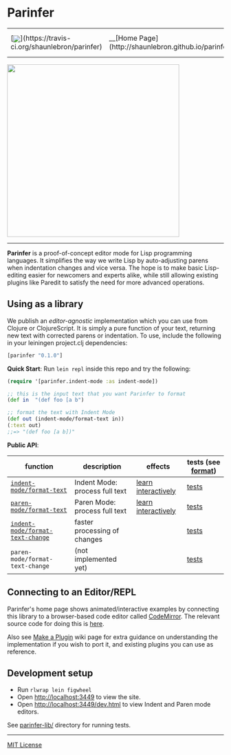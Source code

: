 # Parinfer 

 <table>
<tr>
<td>[<img src="https://travis-ci.org/shaunlebron/parinfer.svg?branch=master" valign="middle">](https://travis-ci.org/shaunlebron/parinfer)</td>
<td>__[Home Page](http://shaunlebron.github.io/parinfer/)__</td>
<td>[Download Plugins](http://shaunlebron.github.io/parinfer/#editor-plugins)</td>
<td>[Make a Plugin](https://github.com/shaunlebron/parinfer/wiki/Make-a-Plugin)</td>
</tr>
</table>

<img src="http://zippy.gfycat.com/WeirdOddBluefintuna.gif" width="400">

---

__Parinfer__ is a proof-of-concept editor mode for Lisp programming languages.
It simplifies the way we write Lisp by auto-adjusting parens when indentation
changes and vice versa.  The hope is to make basic Lisp-editing easier for
newcomers and experts alike, while still allowing existing plugins like Paredit
to satisfy the need for more advanced operations.

[Paredit]:http://danmidwood.com/content/2014/11/21/animated-paredit.html

## Using as a library

We publish an _editor-agnostic_ implementation which you can use from Clojure
or ClojureScript.  It is simply a pure function of your text, returning new
text with corrected parens or indentation.  To use, include the following in
your leiningen project.clj dependencies:

```clj
[parinfer "0.1.0"]
```

__Quick Start__: Run `lein repl` inside this repo and try the following:

```clj
(require '[parinfer.indent-mode :as indent-mode])

;; this is the input text that you want Parinfer to format
(def in  "(def foo [a b")

;; format the text with Indent Mode
(def out (indent-mode/format-text in))
(:text out)
;;=> "(def foo [a b])"
```

__Public API__:

| function                           | description                     | effects                               | tests (see [format][test-format])    |
|------------------------------------|---------------------------------|---------------------------------------|------------------------------|
| [`indent-mode/format-text`]        | Indent Mode: process full text  | [learn interactively][indent-effects] | [tests][indent-tests]        |
| [`paren-mode/format-text`]         | Paren Mode: process full text   | [learn interactively][paren-effects]  | [tests][paren-tests]         |
| [`indent-mode/format-text-change`] | faster processing of changes    |                                       | [tests][indent-change-tests] |
| `paren-mode/format-text-change`    | (not implemented yet)           |                                       | [tests][paren-change-tests]  |

[`indent-mode/format-text`]:https://github.com/shaunlebron/parinfer/blob/master/parinfer-lib/src/parinfer/indent_mode.cljc#L424-L446
[`indent-mode/format-text-change`]:https://github.com/shaunlebron/parinfer/blob/master/parinfer-lib/src/parinfer/indent_mode.cljc#L448-L481
[`paren-mode/format-text`]:https://github.com/shaunlebron/parinfer/blob/master/parinfer-lib/src/parinfer/paren_mode.cljc#L158-L168

[test-format]:https://github.com/shaunlebron/parinfer/tree/master/parinfer-lib/test/parinfer/cases#parinfer-test-cases

[indent-tests]:parinfer-lib/test/parinfer/cases/indent-mode.md
[paren-tests]:parinfer-lib/test/parinfer/cases/paren-mode.md
[indent-change-tests]:parinfer-lib/test/parinfer/cases/indent-mode-change.md
[paren-change-tests]:parinfer-lib/test/parinfer/cases/paren-mode-change.md

[indent-effects]:http://shaunlebron.github.io/parinfer/#indent-how-it-works
[paren-effects]:http://shaunlebron.github.io/parinfer/#fixing-existing-files

## Connecting to an Editor/REPL

Parinfer's home page shows animated/interactive examples by connecting this
library to a browser-based code editor called [CodeMirror]. The relevant source
code for doing this is
[here](https://github.com/shaunlebron/parinfer/blob/master/site-src/parinfer_site/editor_support.cljs).

Also see [Make a Plugin] wiki page for extra guidance on understanding the implementation
if you wish to port it, and existing plugins you can use as reference.

[CodeMirror]:https://codemirror.net/
[Make a Plugin]:https://github.com/shaunlebron/parinfer/wiki/Make-a-Plugin

## Development setup

- Run `rlwrap lein figwheel`
- Open <http://localhost:3449> to view the site.
- Open <http://localhost:3449/dev.html> to view Indent and Paren mode editors.

See [parinfer-lib/](parinfer-lib) directory for running tests.

---

[MIT License](LICENSE.md)
